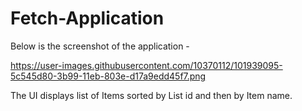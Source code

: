 # Fetch-Application

Below is the screenshot of the application - 

https://user-images.githubusercontent.com/10370112/101939095-5c545d80-3b99-11eb-803e-d17a9edd45f7.png

The UI displays list of Items sorted by List id and then by Item name. 

